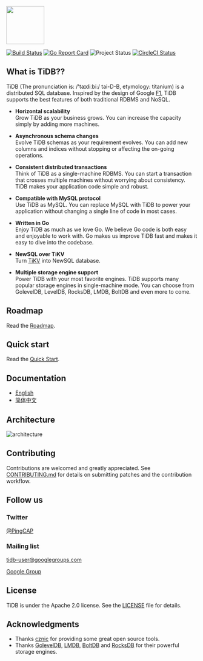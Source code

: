 <img src="docs/logo_with_text.png" height=100></img>

[![Build Status](https://travis-ci.org/pingcap/tidb.svg?branch=master)](https://travis-ci.org/pingcap/tidb)
[![Go Report Card](https://goreportcard.com/badge/github.com/pingcap/tidb)](https://goreportcard.com/report/github.com/pingcap/tidb)
![Project Status](https://img.shields.io/badge/status-beta-yellow.svg)
[![CircleCI Status](https://circleci.com/gh/pingcap/tidb.svg?style=shield)](https://circleci.com/gh/pingcap/tidb)

## What is TiDB??

TiDB (The pronunciation is: /'taɪdiːbi:/ tai-D-B, etymology: titanium) is a distributed SQL database.
Inspired by the design of Google [F1](http://research.google.com/pubs/pub41344.html), TiDB supports the best features of both traditional RDBMS and NoSQL.

- __Horizontal scalability__  
Grow TiDB as your business grows. You can increase the capacity simply by adding more machines.

- __Asynchronous schema changes__  
Evolve TiDB schemas as your requirement evolves. You can add new columns and indices without stopping or affecting the on-going operations.

- __Consistent distributed transactions__  
Think of TiDB as a single-machine RDBMS. You can start a transaction that crosses multiple machines without worrying about consistency. TiDB makes your application code simple and robust.

- __Compatible with MySQL protocol__  
Use TiDB as MySQL. You can replace MySQL with TiDB to power your application without changing a single line of code in most cases.

- __Written in Go__  
Enjoy TiDB as much as we love Go. We believe Go code is both easy and enjoyable to work with. Go makes us improve TiDB fast and makes it easy to dive into the codebase.


- __NewSQL over TiKV__  
  Turn [TiKV](https://github.com/pingcap/tikv) into NewSQL database.

- __Multiple storage engine support__  
Power TiDB with your most favorite engines. TiDB supports many popular storage engines in single-machine mode. You can choose from GolevelDB, LevelDB, RocksDB, LMDB, BoltDB and even more to come.


## Roadmap

Read the [Roadmap](./docs/ROADMAP.md).

## Quick start

Read the [Quick Start](./docs/QUICKSTART.md).

## Documentation

+ [English](https://github.com/pingcap/docs)
+ [简体中文](https://github.com/pingcap/docs-cn)

## Architecture

![architecture](./docs/architecture.png)

## Contributing
Contributions are welcomed and greatly appreciated. See [CONTRIBUTING.md](CONTRIBUTING.md)
for details on submitting patches and the contribution workflow.

## Follow us

### Twitter

[@PingCAP](https://twitter.com/PingCAP)

### Mailing list

tidb-user@googlegroups.com

[Google Group](https://groups.google.com/forum/#!forum/tidb-user)

## License
TiDB is under the Apache 2.0 license. See the [LICENSE](./LICENSE) file for details.

## Acknowledgments
- Thanks [cznic](https://github.com/cznic) for providing some great open source tools.
- Thanks [GolevelDB](https://github.com/syndtr/goleveldb), [LMDB](https://github.com/LMDB/lmdb), [BoltDB](https://github.com/boltdb/bolt) and [RocksDB](https://github.com/facebook/rocksdb) for their powerful storage engines.
